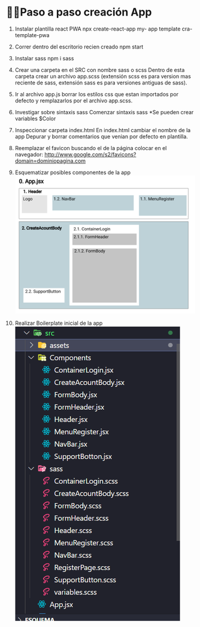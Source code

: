 # 👩‍💻Paso a paso creación App

1. Instalar plantilla react PWA 
npx create-react-app my- app template cra-template-pwa

2. Correr dentro del escritorio recien creado
npm start

3. Instalar sass
npm i sass

4. Crear una carpeta en el SRC con nombre sass o scss
Dentro de esta carpeta crear un archivo app.scss (extensión scss es para version mas reciente de sass, extensión sass es para versiones antiguas de sass).

5. Ir al archivo app.js borrar los estilos css que estan importados por defecto y remplazarlos por el archivo app.scss.

6. Investigar sobre sintaxis sass
Comenzar sintaxis sass
*Se pueden crear variables $Color

7. Inspeccionar carpeta index.html
En index.html cambiar el nombre de la app <title>MiPaquete.com</title>
Depurar y borrar comentarios que venian por defecto en plantilla.

8. Reemplazar el favicon buscando el de la página
colocar en el navegador:
http://www.google.com/s2/favicons?domain=dominiopagina.com

9. Esquematizar posibles componentes de la app
![Componentes](/src/assets/EsquemaComponentes.png)

10. Realizar Boilerplate inicial de la app
![Componentes](/src/assets/BoilerPlate.png)
